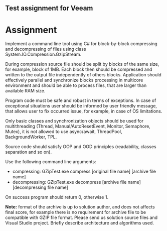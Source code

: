 ## Test assignment for Veeam

# Assignment

Implement a command line tool using C# for block-by-block compressing and decompressing of files using
class System.IO.Compression.GzipStream.

During compression source file should be split by blocks of the same size, for example, block of 1MB. Each
block then should be compressed and written to the output file independently of others blocks. Application
should effectively parallel and synchronize blocks processing in multicore environment and should be able
to process files, that are larger than available RAM size.

Program code must be safe and robust in terms of exceptions. In case of exceptional situations user should
be informed by user friendly message, that allows user to fix occurred issue, for example, in case of OS
limitations.

Only basic classes and synchronization objects should be used for multithreading (Thread,
Manual/AutoResetEvent, Monitor, Semaphore, Mutex), it is not allowed to use async/await, ThreadPool,
BackgroundWorker, TPL.

Source code should satisfy OOP and OOD principles (readability, classes separation and so on).

Use the following command line arguments:
 *  compressing: GZipTest.exe compress [original file name] [archive file name]
 *  decompressing: GZipTest.exe decompress [archive file name] [decompressing file name]
 
On success program should return 0, otherwise 1.

**Note:** format of the archive is up to solution author, and does not affects final score, for example there is
no requirement for archive file to be compatible with GZIP file format.
Please send us solution source files and Visual Studio project. Briefly describe architecture and algorithms
used.
